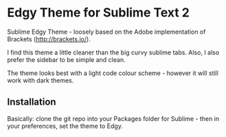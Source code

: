 Edgy Theme for Sublime Text 2
=============================
Sublime Edgy Theme - loosely based on the Adobe implementation of Brackets (http://brackets.io/).

I find this theme a little cleaner than the big curvy sublime tabs. Also, I also prefer the sidebar to be simple and clean.

The theme looks best with a light code colour scheme - however it will still work with dark themes.

Installation
------------
Basically: clone the git repo into your Packages folder for Sublime - then in your preferences, set the theme to Edgy.